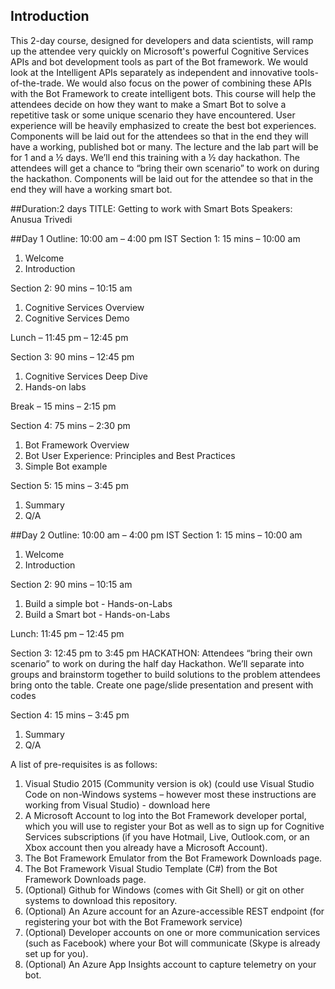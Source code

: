 ## Introduction
This 2-day course, designed for developers and data scientists, will ramp up the attendee very quickly on Microsoft's powerful Cognitive Services APIs and bot development tools as part of the Bot framework. We would look at the Intelligent APIs separately as independent and innovative tools-of-the-trade. We would also focus on the power of combining these APIs with the Bot Framework to create intelligent bots. This course will help the attendees decide on how they want to make a Smart Bot to solve a repetitive task or some unique scenario they have encountered. User experience will be heavily emphasized to create the best bot experiences. Components will be laid out for the attendees so that in the end they will have a working, published bot or many. The lecture and the lab part will be for 1 and a ½ days. We’ll end this training with a ½ day hackathon. The attendees will get a chance to “bring their own scenario” to work on during the hackathon. Components will be laid out for the attendee so that in the end they will have a working smart bot.

##Duration:2 days
TITLE: Getting to work with Smart Bots
Speakers: Anusua Trivedi

##Day 1 Outline: 10:00 am – 4:00 pm IST
Section 1: 15 mins – 10:00 am
1.	Welcome
2.	Introduction

Section 2: 90 mins – 10:15 am
1.	Cognitive Services Overview
2.	Cognitive Services Demo

Lunch – 11:45 pm – 12:45 pm

Section 3: 90 mins – 12:45 pm
1.	Cognitive Services Deep Dive
2.	Hands-on labs

Break – 15 mins – 2:15 pm

Section 4: 75 mins – 2:30 pm
1.	Bot Framework Overview
2.	Bot User Experience: Principles and Best Practices
3.	Simple Bot example

Section 5: 15 mins – 3:45 pm
1.	Summary
2.	Q/A

##Day 2 Outline: 10:00 am – 4:00 pm IST
Section 1: 15 mins – 10:00 am
1.	Welcome
2.	Introduction

Section 2: 90 mins – 10:15 am
1.	Build a simple bot - Hands-on-Labs
2.	Build a Smart bot - Hands-on-Labs

Lunch: 11:45 pm – 12:45 pm

Section 3: 12:45 pm to 3:45 pm
HACKATHON: Attendees “bring their own scenario” to work on during the half day Hackathon. We’ll separate into groups and brainstorm together to build solutions to the problem attendees bring onto the table. Create one page/slide presentation and present with codes 

Section 4: 15 mins – 3:45 pm
1.	Summary
2.	Q/A

A list of pre-requisites is as follows:
1.	Visual Studio 2015 (Community version is ok) (could use Visual Studio Code on non-Windows systems – however most these instructions are working from Visual Studio) - download here
2.	A Microsoft Account to log into the Bot Framework developer portal, which you will use to register your Bot as well as to sign up for Cognitive Services subscriptions (if you have Hotmail, Live, Outlook.com, or an Xbox account then you already have a Microsoft Account).
3.	The Bot Framework Emulator from the Bot Framework Downloads page.
4.	The Bot Framework Visual Studio Template (C#) from the Bot Framework Downloads page.
5.	(Optional) Github for Windows (comes with Git Shell) or git on other systems to download this repository.
6.	(Optional) An Azure account for an Azure-accessible REST endpoint (for registering your bot with the Bot Framework service)
7.	(Optional) Developer accounts on one or more communication services (such as Facebook) where your Bot will communicate (Skype is already set up for you).
8.	(Optional) An Azure App Insights account to capture telemetry on your bot.

